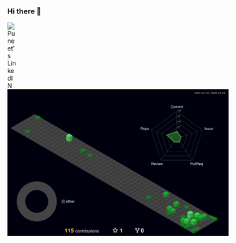 ### Hi there 👋

<a href="https://www.linkedin.com/in/puneetpanwar/">
  <img align="left" alt="Puneet's LinkedIN" width="22px" src="https://raw.githubusercontent.com/peterthehan/peterthehan/master/assets/linkedin.svg" />
</a>

![](./profile-3d-contrib/profile-night-green.svg)

<!--profile-3d-contrib/profile-night-view.svg
profile-night-green.svg
profile-night-rainbow.svg
profile-gitblock.svg

# link for: https://github.com/yoshi389111/github-profile-3d-contrib

-->

<!--
**puneet-panwar/puneet-panwar** is a ✨ _special_ ✨ repository because its `README.md` (this file) appears on your GitHub profile.

Here are some ideas to get you started:

- 🔭 I’m currently working on ...
- 🌱 I’m currently learning ...
- 👯 I’m looking to collaborate on ...
- 🤔 I’m looking for help with ...
- 💬 Ask me about ...
- 📫 How to reach me: ...
- 😄 Pronouns: ...
- ⚡ Fun fact: ...
-->
